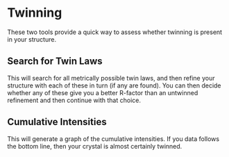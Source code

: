 # Twinning 
These two tools provide a quick way to assess whether twinning is present in your structure. 

## Search for Twin Laws  
This will search for all metrically possible twin laws, and then refine your structure with each of these in turn (if any are found). You can then decide whether any of these give you a better R-factor than an untwinned refinement and then continue with that choice. 

## Cumulative Intensities  
This will generate a graph of the cumulative intensities. If you data follows the bottom line, then your crystal is almost certainly twinned. 
